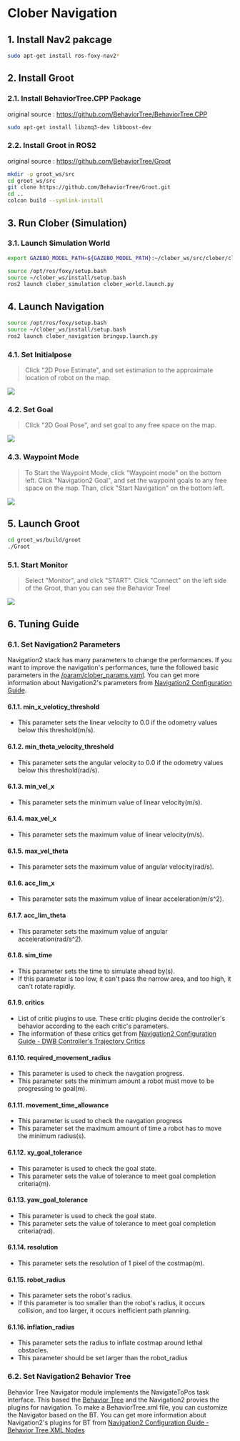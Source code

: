 # Clober Navigation

## 1. Install Nav2 pakcage

```bash
sudo apt-get install ros-foxy-nav2*
```

## 2. Install Groot

### 2.1. Install BehaviorTree.CPP Package

original source : https://github.com/BehaviorTree/BehaviorTree.CPP

```bash
sudo apt-get install libzmq3-dev libboost-dev
```

### 2.2. Install Groot in ROS2

original source : https://github.com/BehaviorTree/Groot

```bash
mkdir -p groot_ws/src
cd groot_ws/src
git clone https://github.com/BehaviorTree/Groot.git
cd ..
colcon build --symlink-install
```

## 3. Run Clober (Simulation)
### 3.1. Launch Simulation World
```bash
export GAZEBO_MODEL_PATH=${GAZEBO_MODEL_PATH}:~/clober_ws/src/clober/clober_simulation/models

source /opt/ros/foxy/setup.bash
source ~/clober_ws/install/setup.bash
ros2 launch clober_simulation clober_world.launch.py
```

## 4. Launch Navigation
```bash
source /opt/ros/foxy/setup.bash
source ~/clober_ws/install/setup.bash
ros2 launch clober_navigation bringup.launch.py
```

### 4.1. Set Initialpose

> Click "2D Pose Estimate", and set estimation to the approximate location of robot on the map.

<img align="center" src="https://github.com/clobot-git/clober/blob/foxy-devel/images/SetInitialPose.gif">

### 4.2. Set Goal

> Click "2D Goal Pose", and set goal to any free space on the map.

<img align="center" src="https://github.com/clobot-git/clober/blob/foxy-devel/images/SetGoal.gif">

### 4.3. Waypoint Mode

> To Start the Waypoint Mode, click "Waypoint mode" on the bottom left.
Click "Navigation2 Goal", and set the waypoint goals to any free space on the map.
Than, click "Start Navigation" on the bottom left.

<img align="center" src="https://github.com/clobot-git/clober/blob/foxy-devel/images/WaypointMode.gif">

## 5. Launch Groot

``` bash
cd groot_ws/build/groot
./Groot
```
### 5.1. Start Monitor

> Select "Monitor", and click "START".
Click "Connect" on the left side of the Groot, than you can see the Behavior Tree!

<img align="center" src="https://github.com/clobot-git/clober/blob/foxy-devel/images/clober_navigation.gif">

## 6. Tuning Guide

### 6.1. Set Navigation2 Parameters

Navigation2 stack has many parameters to change the performances. If you want to improve the navigation's performances, tune the followed basic parameters in the [/param/clober_params.yaml](https://github.com/clobot-git/clober/blob/foxy-devel/clober_navigation/param/clober_params.yaml).
You can get more information about Navigation2's parameters from [Navigation2 Configuration Guide](https://navigation.ros.org/configuration/index.html#).

#### 6.1.1. min_x_veloticy_threshold
- This parameter sets the linear velocity to 0.0 if the odometry values below this threshold(m/s).
#### 6.1.2. min_theta_velocity_threshold
- This parameter sets the angular velocity to 0.0 if the odometry values below this threshold(rad/s).
#### 6.1.3. min_vel_x
- This parameter sets the minimum value of linear velocity(m/s).
#### 6.1.4. max_vel_x
- This parameter sets the maximum value of linear velocity(m/s).
#### 6.1.5. max_vel_theta
- This parameter sets the maximum value of angular velocity(rad/s).
#### 6.1.6. acc_lim_x
- This parameter sets the maximum value of linear acceleration(m/s^2).
#### 6.1.7. acc_lim_theta
- This parameter sets the maximum value of angular acceleration(rad/s^2).
#### 6.1.8. sim_time
- This parameter sets the time to simulate ahead by(s).
- If this parameter is too low, it can't pass the narrow area, and too high, it can't rotate rapidly.
#### 6.1.9. critics
- List of critic plugins to use. These critic plugins decide the controller's behavior according to the each critic's parameters.
- The information of these critics get from [Navigation2 Configuration Guide - DWB Controller's Trajectory Critics](https://navigation.ros.org/configuration/packages/configuring-dwb-controller.html#trajectory-critics)
#### 6.1.10. required_movement_radius
- This parameter is used to check the navgation progress.
- This parameter sets the minimum amount a robot must move to be progressing to goal(m).
#### 6.1.11. movement_time_allowance
- This parameter is used to check the navgation progress
- This parameter set the maximum amount of time a robot has to move the minimum radius(s).
#### 6.1.12. xy_goal_tolerance
- This parameter is used to check the goal state.
- This parameter sets the value of tolerance to meet goal completion criteria(m).
#### 6.1.13. yaw_goal_tolerance
- This parameter is used to check the goal state.
- This parameter sets the value of tolerance to meet goal completion criteria(rad).
#### 6.1.14. resolution
- This parameter sets the resolution of 1 pixel of the costmap(m).
#### 6.1.15. robot_radius
- This parameter sets the robot's radius.
- If this parameter is too smaller than the robot's radius, it occurs collision, and too larger, it occurs inefficient path planning.
#### 6.1.16. inflation_radius
- This parameter sets the radius to inflate costmap around lethal obstacles.
- This parameter should be set larger than the robot_radius

### 6.2. Set Navigation2 Behavior Tree

Behavior Tree Navigator module implements the NavigateToPos task interface. This based the [Behavior Tree](https://www.behaviortree.dev/) and the Navigation2 provies the plugins for navigation. To make a BehaviorTree.xml file, you can customize the Navigator based on the BT.
You can get more information about Navigation2's plugins for BT from [Navigation2 Configuration Guide - Behavior Tree XML Nodes](https://navigation.ros.org/configuration/packages/configuring-bt-xml.html#)